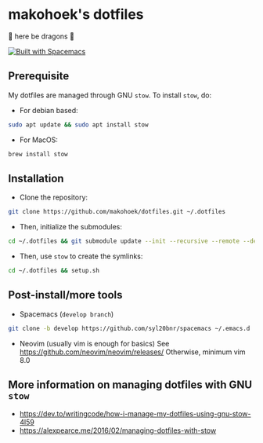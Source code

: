 # makohoek's dotfiles

:dragon: here be dragons :dragon:

[![Built with Spacemacs](https://cdn.rawgit.com/syl20bnr/spacemacs/442d025779da2f62fc86c2082703697714db6514/assets/spacemacs-badge.svg)](http://spacemacs.org)

## Prerequisite
My dotfiles are managed through GNU `stow`.
To install `stow`, do:

- For debian based:

```sh
sudo apt update && sudo apt install stow
```

- For MacOS:
```sh
brew install stow
```

## Installation
- Clone the repository:
```sh
git clone https://github.com/makohoek/dotfiles.git ~/.dotfiles
```

- Then, initialize the submodules:
```sh
cd ~/.dotfiles && git submodule update --init --recursive --remote --depth=1
```

- Then, use `stow` to create the symlinks:
```sh
cd ~/.dotfiles && setup.sh
```

## Post-install/more tools

- Spacemacs (`develop branch`)
```sh
git clone -b develop https://github.com/syl20bnr/spacemacs ~/.emacs.d
```

- Neovim (usually vim is enough for basics)
See https://github.com/neovim/neovim/releases/
Otherwise, minimum vim 8.0

## More information on managing dotfiles with GNU `stow`
- https://dev.to/writingcode/how-i-manage-my-dotfiles-using-gnu-stow-4l59
- https://alexpearce.me/2016/02/managing-dotfiles-with-stow
